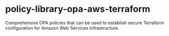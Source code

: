 # policy-library-opa-aws-terraform
Comprehensive OPA policies that can be used to establish secure Terraform configuration for Amazon Web Services infrastructure.

